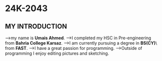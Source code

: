 # 24K-2043
## MY INTRODUCTION
-->my name is **Umais Ahmed**\.
-->I completed my HSC in Pre-engineering from **Bahria College Karsaz**\.
-->I am currently pursuing a degree in **BS(CY)**\ from **FAST**\.
-->I have a great passion for programming.
-->Outside of programming I enjoy editing pictures and sketching.


